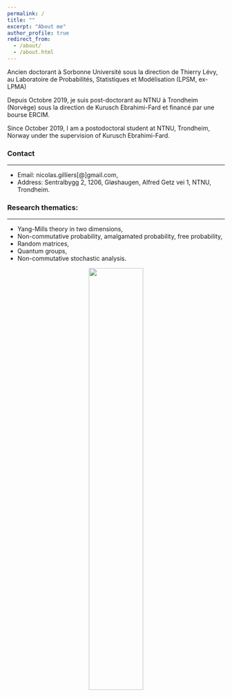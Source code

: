 ```yaml
---
permalink: /
title: ""
excerpt: "About me"
author_profile: true
redirect_from: 
  - /about/
  - /about.html
---
```


Ancien doctorant à Sorbonne Université sous la direction de Thierry Lévy, au Laboratoire de Probabilités, Statistiques et Modélisation (LPSM, ex-LPMA)

Depuis Octobre 2019, je suis post-doctorant au NTNU à Trondheim (Norvège) sous la direction de Kurusch Ebrahimi-Fard et financé par une bourse ERCIM.

Since October 2019, I am a postodoctoral student at NTNU, Trondheim, Norway under the supervision of Kurusch Ebrahimi-Fard.


### Contact
------
- Email: nicolas.gilliers[@]gmail.com,
- Address: Sentralbygg 2, 1206, Gløshaugen, Alfred Getz vei 1, NTNU, Trondheim.

### Research thematics: 
-----
- Yang-Mills theory in two dimensions,
- Non-commutative probability, amalgamated probability, free probability,
- Random matrices,
- Quantum groups,
- Non-commutative stochastic analysis.

<p align="center">
  <img width="50%" src="https://nicolas-gilliers.github.io/files/felix-the-cat-5.png">
</p>
